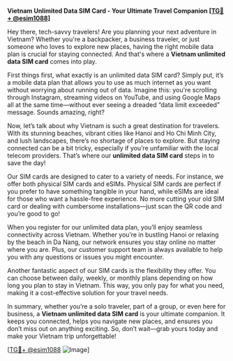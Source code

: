 **Vietnam Unlimited Data SIM Card - Your Ultimate Travel Companion [[TG💪+ @esim1088](https://t.me/s/esim1088)]**

Hey there, tech-savvy travelers! Are you planning your next adventure in Vietnam? Whether you're a backpacker, a business traveler, or just someone who loves to explore new places, having the right mobile data plan is crucial for staying connected. And that's where a **Vietnam unlimited data SIM card** comes into play.

First things first, what exactly is an unlimited data SIM card? Simply put, it’s a mobile data plan that allows you to use as much internet as you want without worrying about running out of data. Imagine this: you're scrolling through Instagram, streaming videos on YouTube, and using Google Maps all at the same time—without ever seeing a dreaded “data limit exceeded” message. Sounds amazing, right?

Now, let’s talk about why Vietnam is such a great destination for travelers. With its stunning beaches, vibrant cities like Hanoi and Ho Chi Minh City, and lush landscapes, there’s no shortage of places to explore. But staying connected can be a bit tricky, especially if you’re unfamiliar with the local telecom providers. That’s where our **unlimited data SIM card** steps in to save the day!

Our SIM cards are designed to cater to a variety of needs. For instance, we offer both physical SIM cards and eSIMs. Physical SIM cards are perfect if you prefer to have something tangible in your hand, while eSIMs are ideal for those who want a hassle-free experience. No more cutting your old SIM card or dealing with cumbersome installations—just scan the QR code and you’re good to go!

When you register for our unlimited data plan, you’ll enjoy seamless connectivity across Vietnam. Whether you’re in bustling Hanoi or relaxing by the beach in Da Nang, our network ensures you stay online no matter where you are. Plus, our customer support team is always available to help you with any questions or issues you might encounter.

Another fantastic aspect of our SIM cards is the flexibility they offer. You can choose between daily, weekly, or monthly plans depending on how long you plan to stay in Vietnam. This way, you only pay for what you need, making it a cost-effective solution for your travel needs.

In summary, whether you’re a solo traveler, part of a group, or even here for business, a **Vietnam unlimited data SIM card** is your ultimate companion. It keeps you connected, helps you navigate new places, and ensures you don’t miss out on anything exciting. So, don’t wait—grab yours today and make your Vietnam trip unforgettable!

[[TG💪+ @esim1088](https://t.me/s/esim1088) ![Image](https://i.postimg.cc/Y0z9fWf4/image.png)]